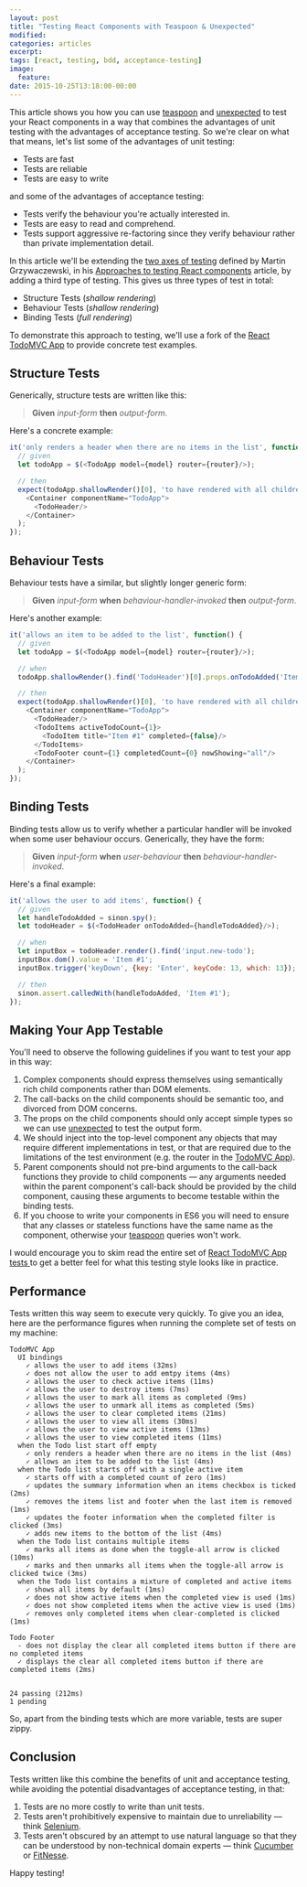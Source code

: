 ```yaml
---
layout: post
title: "Testing React Components with Teaspoon & Unexpected"
modified:
categories: articles
excerpt:
tags: [react, testing, bdd, acceptance-testing]
image:
  feature:
date: 2015-10-25T13:18:00-00:00
---
```


This article shows you how you can use [teaspoon](https://www.npmjs.com/package/teaspoon) and [unexpected](http://unexpected.js.org/) to test your React components in a way that combines the advantages of unit testing with the advantages of acceptance testing. So we're clear on what that means, let's list some of the advantages of unit testing:

  * Tests are fast
  * Tests are reliable
  * Tests are easy to write

and some of the advantages of acceptance testing:

  * Tests verify the behaviour you're actually interested in.
  * Tests are easy to read and comprehend.
  * Tests support aggressive re-factoring since they verify behaviour rather than private implementation detail.

In this article we'll be extending the [two axes of testing](http://reactkungfu.com/2015/07/approaches-to-testing-react-components-an-overview/#two_axes_of_testing_components) defined by Martin Grzywaczewski, in his [Approaches to testing React components](http://reactkungfu.com/2015/07/approaches-to-testing-react-components-an-overview/) article, by adding a third type of testing. This gives us three types of test in total:

  * Structure Tests (_shallow rendering_)
  * Behaviour Tests (_shallow rendering_)
  * Binding Tests (_full rendering_)

To demonstrate this approach to testing, we'll use a fork of the [React TodoMVC App](https://github.com/dchambers/react-todomvc) to provide concrete test examples.

## Structure Tests

Generically, structure tests are written like this:

> **Given** _input-form_ **then** _output-form_.

Here's a concrete example:

~~~js
it('only renders a header when there are no items in the list', function() {
  // given
  let todoApp = $(<TodoApp model={model} router={router}/>);

  // then
  expect(todoApp.shallowRender()[0], 'to have rendered with all children',
    <Container componentName="TodoApp">
      <TodoHeader/>
    </Container>
  );
});
~~~

## Behaviour Tests

Behaviour tests have a similar, but slightly longer generic form:

> **Given** _input-form_ **when** _behaviour-handler-invoked_ **then** _output-form_.

Here's another example:

~~~js
it('allows an item to be added to the list', function() {
  // given
  let todoApp = $(<TodoApp model={model} router={router}/>);

  // when
  todoApp.shallowRender().find('TodoHeader')[0].props.onTodoAdded('Item #1');

  // then
  expect(todoApp.shallowRender()[0], 'to have rendered with all children',
    <Container componentName="TodoApp">
      <TodoHeader/>
      <TodoItems activeTodoCount={1}>
        <TodoItem title="Item #1" completed={false}/>
      </TodoItems>
      <TodoFooter count={1} completedCount={0} nowShowing="all"/>
    </Container>
  );
});
~~~

## Binding Tests

Binding tests allow us to verify whether a particular handler will be invoked when some user behaviour occurs. Generically, they have the form:

> **Given** _input-form_ **when** _user-behaviour_ **then** _behaviour-handler-invoked_.

Here's a final example:

~~~js
it('allows the user to add items', function() {
  // given
  let handleTodoAdded = sinon.spy();
  let todoHeader = $(<TodoHeader onTodoAdded={handleTodoAdded}/>);

  // when
  let inputBox = todoHeader.render().find('input.new-todo');
  inputBox.dom().value = 'Item #1';
  inputBox.trigger('keyDown', {key: 'Enter', keyCode: 13, which: 13});

  // then
  sinon.assert.calledWith(handleTodoAdded, 'Item #1');
});
~~~

## Making Your App Testable

You'll need to observe the following guidelines if you want to test your app in this way:

  1. Complex components should express themselves using semantically rich child components rather than DOM elements.
  2. The call-backs on the child components should be semantic too, and divorced from DOM concerns.
  3. The props on the child components should only accept simple types so we can use [unexpected](http://unexpected.js.org/) to test the output form.
  4. We should inject into the top-level component any objects that may require different implementations in test, or that are required due to the limitations of the test environment (e.g. the router in the [TodoMVC App](https://github.com/dchambers/react-todomvc)).
  5. Parent components should not pre-bind arguments to the call-back functions they provide to child components &mdash; any arguments needed within the parent component's call-back should be provided by the child component, causing these arguments to become testable within the binding tests.
  6. If you choose to write your components in ES6 you will need to ensure that any classes or stateless functions have the same name as the component, otherwise your [teaspoon](https://www.npmjs.com/package/teaspoon) queries won't work.

I would encourage you to skim read the entire set of [React TodoMVC App tests ](https://github.com/dchambers/react-todomvc/tree/master/test) to get a better feel for what this testing style looks like in practice.

## Performance

Tests written this way seem to execute very quickly. To give you an idea, here are the performance figures when running the complete set of tests on my machine:

~~~
TodoMVC App
  UI bindings
    ✓ allows the user to add items (32ms)
    ✓ does not allow the user to add emtpy items (4ms)
    ✓ allows the user to check active items (11ms)
    ✓ allows the user to destroy items (7ms)
    ✓ allows the user to mark all items as completed (9ms)
    ✓ allows the user to unmark all items as completed (5ms)
    ✓ allows the user to clear completed items (21ms)
    ✓ allows the user to view all items (30ms)
    ✓ allows the user to view active items (13ms)
    ✓ allows the user to view completed items (11ms)
  when the Todo list start off empty
    ✓ only renders a header when there are no items in the list (4ms)
    ✓ allows an item to be added to the list (4ms)
  when the Todo list starts off with a single active item
    ✓ starts off with a completed count of zero (1ms)
    ✓ updates the summary information when an items checkbox is ticked (2ms)
    ✓ removes the items list and footer when the last item is removed (1ms)
    ✓ updates the footer information when the completed filter is clicked (3ms)
    ✓ adds new items to the bottom of the list (4ms)
  when the Todo list contains multiple items
    ✓ marks all items as done when the toggle-all arrow is clicked (10ms)
    ✓ marks and then unmarks all items when the toggle-all arrow is clicked twice (3ms)
  when the Todo list contains a mixture of completed and active items
    ✓ shows all items by default (1ms)
    ✓ does not show active items when the completed view is used (1ms)
    ✓ does not show completed items when the active view is used (1ms)
    ✓ removes only completed items when clear-completed is clicked (1ms)

Todo Footer
  - does not display the clear all completed items button if there are no completed items
  ✓ displays the clear all completed items button if there are completed items (2ms)


24 passing (212ms)
1 pending
~~~

So, apart from the binding tests which are more variable, tests are super zippy.

## Conclusion

Tests written like this combine the benefits of unit and acceptance testing, while avoiding the potential disadvantages of acceptance testing, in that:

  1. Tests are no more costly to write than unit tests.
  2. Tests aren't prohibitively expensive to maintain due to unreliability &mdash; think [Selenium](http://www.seleniumhq.org/).
  3. Tests aren't obscured by an attempt to use natural language so that they can be understood by non-technical domain experts &mdash; think [Cucumber](https://cucumber.io/) or [FitNesse](http://www.fitnesse.org/).

Happy testing!
